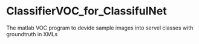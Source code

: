 # ClassifierVOC_for_ClassifulNet
The matlab VOC program to devide sample images into servel classes with groundtruth in XMLs
